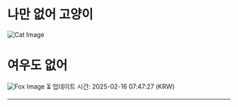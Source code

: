 
# 나만 없어 고양이

![Cat Image](https://cdn2.thecatapi.com/images/9q.jpg)

# 여우도 없어
![Fox Image](https://randomfox.ca/images/117.jpg)
⏳ 업데이트 시간: 2025-02-16 07:47:27 (KRW)

---
